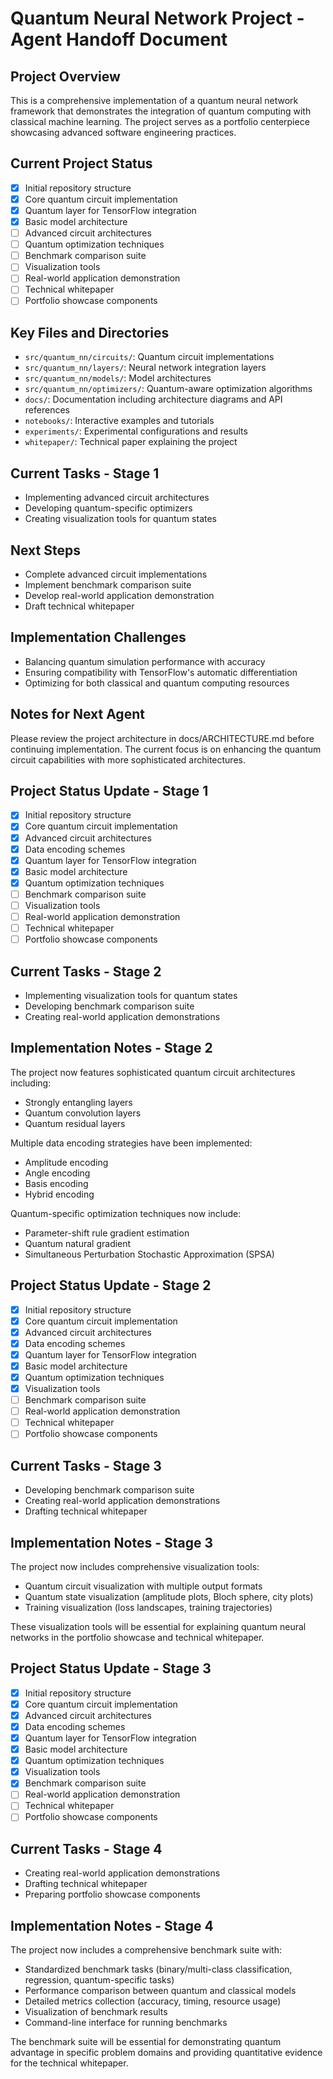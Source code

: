 # Quantum Neural Network Project - Agent Handoff Document

## Project Overview

This is a comprehensive implementation of a quantum neural network framework that demonstrates the integration of quantum computing with classical machine learning. The project serves as a portfolio centerpiece showcasing advanced software engineering practices.

## Current Project Status

- [x] Initial repository structure
- [x] Core quantum circuit implementation
- [x] Quantum layer for TensorFlow integration
- [x] Basic model architecture
- [ ] Advanced circuit architectures
- [ ] Quantum optimization techniques
- [ ] Benchmark comparison suite
- [ ] Visualization tools
- [ ] Real-world application demonstration
- [ ] Technical whitepaper
- [ ] Portfolio showcase components

## Key Files and Directories

- `src/quantum_nn/circuits/`: Quantum circuit implementations
- `src/quantum_nn/layers/`: Neural network integration layers
- `src/quantum_nn/models/`: Model architectures
- `src/quantum_nn/optimizers/`: Quantum-aware optimization algorithms
- `docs/`: Documentation including architecture diagrams and API references
- `notebooks/`: Interactive examples and tutorials
- `experiments/`: Experimental configurations and results
- `whitepaper/`: Technical paper explaining the project

## Current Tasks - Stage 1

- Implementing advanced circuit architectures
- Developing quantum-specific optimizers
- Creating visualization tools for quantum states

## Next Steps

- Complete advanced circuit implementations
- Implement benchmark comparison suite
- Develop real-world application demonstration
- Draft technical whitepaper

## Implementation Challenges

- Balancing quantum simulation performance with accuracy
- Ensuring compatibility with TensorFlow's automatic differentiation
- Optimizing for both classical and quantum computing resources

## Notes for Next Agent

Please review the project architecture in docs/ARCHITECTURE.md before continuing implementation. The current focus is on enhancing the quantum circuit capabilities with more sophisticated architectures.

## Project Status Update - Stage 1

- [x] Initial repository structure
- [x] Core quantum circuit implementation
- [x] Advanced circuit architectures
- [x] Data encoding schemes
- [x] Quantum layer for TensorFlow integration
- [x] Basic model architecture
- [x] Quantum optimization techniques
- [ ] Benchmark comparison suite
- [ ] Visualization tools
- [ ] Real-world application demonstration
- [ ] Technical whitepaper
- [ ] Portfolio showcase components

## Current Tasks - Stage 2

- Implementing visualization tools for quantum states
- Developing benchmark comparison suite
- Creating real-world application demonstrations

## Implementation Notes - Stage 2

The project now features sophisticated quantum circuit architectures including:

- Strongly entangling layers
- Quantum convolution layers
- Quantum residual layers

Multiple data encoding strategies have been implemented:

- Amplitude encoding
- Angle encoding
- Basis encoding
- Hybrid encoding

Quantum-specific optimization techniques now include:

- Parameter-shift rule gradient estimation
- Quantum natural gradient
- Simultaneous Perturbation Stochastic Approximation (SPSA)

## Project Status Update - Stage 2

- [x] Initial repository structure
- [x] Core quantum circuit implementation
- [x] Advanced circuit architectures
- [x] Data encoding schemes
- [x] Quantum layer for TensorFlow integration
- [x] Basic model architecture
- [x] Quantum optimization techniques
- [x] Visualization tools
- [ ] Benchmark comparison suite
- [ ] Real-world application demonstration
- [ ] Technical whitepaper
- [ ] Portfolio showcase components

## Current Tasks - Stage 3

- Developing benchmark comparison suite
- Creating real-world application demonstrations
- Drafting technical whitepaper

## Implementation Notes - Stage 3

The project now includes comprehensive visualization tools:

- Quantum circuit visualization with multiple output formats
- Quantum state visualization (amplitude plots, Bloch sphere, city plots)
- Training visualization (loss landscapes, training trajectories)

These visualization tools will be essential for explaining quantum neural networks
in the portfolio showcase and technical whitepaper.

## Project Status Update - Stage 3

- [x] Initial repository structure
- [x] Core quantum circuit implementation
- [x] Advanced circuit architectures
- [x] Data encoding schemes
- [x] Quantum layer for TensorFlow integration
- [x] Basic model architecture
- [x] Quantum optimization techniques
- [x] Visualization tools
- [x] Benchmark comparison suite
- [ ] Real-world application demonstration
- [ ] Technical whitepaper
- [ ] Portfolio showcase components

## Current Tasks - Stage 4

- Creating real-world application demonstrations
- Drafting technical whitepaper
- Preparing portfolio showcase components

## Implementation Notes - Stage 4

The project now includes a comprehensive benchmark suite with:

- Standardized benchmark tasks (binary/multi-class classification, regression, quantum-specific tasks)
- Performance comparison between quantum and classical models
- Detailed metrics collection (accuracy, timing, resource usage)
- Visualization of benchmark results
- Command-line interface for running benchmarks

The benchmark suite will be essential for demonstrating quantum advantage
in specific problem domains and providing quantitative evidence for the
technical whitepaper.
